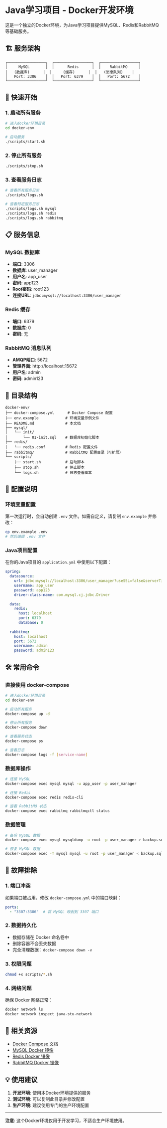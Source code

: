 # Java学习项目 - Docker开发环境

这是一个独立的Docker环境，为Java学习项目提供MySQL、Redis和RabbitMQ等基础服务。

## 🏗️ 服务架构

```
┌─────────────────┐  ┌─────────────────┐  ┌─────────────────┐
│     MySQL       │  │      Redis      │  │    RabbitMQ     │
│   (数据库)      │  │     (缓存)      │  │   (消息队列)    │
│   Port: 3306    │  │   Port: 6379    │  │   Port: 5672    │
└─────────────────┘  └─────────────────┘  └─────────────────┘
```

## 🚀 快速开始

### 1. 启动所有服务

```bash
# 进入docker环境目录
cd docker-env

# 启动服务
./scripts/start.sh
```

### 2. 停止所有服务

```bash
./scripts/stop.sh
```

### 3. 查看服务日志

```bash
# 查看所有服务日志
./scripts/logs.sh

# 查看特定服务日志
./scripts/logs.sh mysql
./scripts/logs.sh redis
./scripts/logs.sh rabbitmq
```

## 📋 服务信息

### MySQL 数据库
- **端口**: 3306
- **数据库**: user_manager
- **用户名**: app_user
- **密码**: app123
- **Root密码**: root123
- **连接URL**: `jdbc:mysql://localhost:3306/user_manager`

### Redis 缓存
- **端口**: 6379
- **数据库**: 0
- **密码**: 无

### RabbitMQ 消息队列
- **AMQP端口**: 5672
- **管理界面**: http://localhost:15672
- **用户名**: admin
- **密码**: admin123

## 📁 目录结构

```
docker-env/
├── docker-compose.yml      # Docker Compose 配置
├── env.example            # 环境变量示例文件
├── README.md              # 本文档
├── mysql/
│   └── init/
│       └── 01-init.sql    # 数据库初始化脚本
├── redis/
│   └── redis.conf         # Redis 配置文件
├── rabbitmq/              # RabbitMQ 配置目录（可扩展）
└── scripts/
    ├── start.sh           # 启动脚本
    ├── stop.sh            # 停止脚本
    └── logs.sh            # 日志查看脚本
```

## 🔧 配置说明

### 环境变量配置

第一次运行时，会自动创建 `.env` 文件。如需自定义，请复制 `env.example` 并修改：

```bash
cp env.example .env
# 然后编辑 .env 文件
```

### Java项目配置

在你的Java项目的 `application.yml` 中使用以下配置：

```yaml
spring:
  datasource:
    url: jdbc:mysql://localhost:3306/user_manager?useSSL=false&serverTimezone=Asia/Shanghai&characterEncoding=utf8
    username: app_user
    password: app123
    driver-class-name: com.mysql.cj.jdbc.Driver
  
  data:
    redis:
      host: localhost
      port: 6379
      database: 0
  
  rabbitmq:
    host: localhost
    port: 5672
    username: admin
    password: admin123
```

## 🛠️ 常用命令

### 直接使用 docker-compose

```bash
# 进入docker环境目录
cd docker-env

# 启动所有服务
docker-compose up -d

# 停止所有服务
docker-compose down

# 查看服务状态
docker-compose ps

# 查看日志
docker-compose logs -f [service-name]
```

### 数据库操作

```bash
# 连接 MySQL
docker-compose exec mysql mysql -u app_user -p user_manager

# 连接 Redis
docker-compose exec redis redis-cli

# 查看 RabbitMQ 状态
docker-compose exec rabbitmq rabbitmqctl status
```

### 数据管理

```bash
# 备份 MySQL 数据
docker-compose exec mysql mysqldump -u root -p user_manager > backup.sql

# 恢复 MySQL 数据
docker-compose exec -T mysql mysql -u root -p user_manager < backup.sql
```

## 🐛 故障排除

### 1. 端口冲突

如果端口被占用，修改 `docker-compose.yml` 中的端口映射：

```yaml
ports:
  - "3307:3306"  # 将 MySQL 映射到 3307 端口
```

### 2. 数据持久化

- 数据存储在 Docker 命名卷中
- 删除容器不会丢失数据
- 完全清理数据：`docker-compose down -v`

### 3. 权限问题

```bash
chmod +x scripts/*.sh
```

### 4. 网络问题

确保 Docker 网络正常：

```bash
docker network ls
docker network inspect java-stu-network
```

## 🔗 相关资源

- [Docker Compose 文档](https://docs.docker.com/compose/)
- [MySQL Docker 镜像](https://hub.docker.com/_/mysql)
- [Redis Docker 镜像](https://hub.docker.com/_/redis)
- [RabbitMQ Docker 镜像](https://hub.docker.com/_/rabbitmq)

## 💡 使用建议

1. **开发环境**: 使用本Docker环境提供的服务
2. **测试环境**: 可以复制此目录并修改配置
3. **生产环境**: 建议使用专门的生产环境配置

---

**注意**: 这个Docker环境仅用于开发学习，不适合生产环境使用。